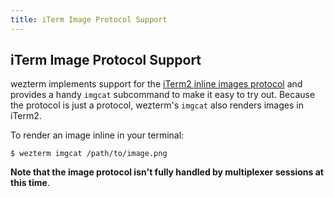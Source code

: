 ```yaml
---
title: iTerm Image Protocol Support
---
```


## iTerm Image Protocol Support

wezterm implements support for the [iTerm2 inline images
protocol](https://iterm2.com/documentation-images.html) and provides a handy
`imgcat` subcommand to make it easy to try out.  Because the protocol is
just a protocol, wezterm's `imgcat` also renders images in iTerm2.

To render an image inline in your terminal:

```
$ wezterm imgcat /path/to/image.png
```

**Note that the image protocol isn't fully handled by multiplexer sessions
at this time**.


